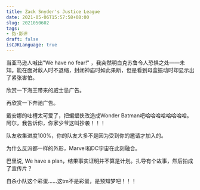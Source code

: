 ```yaml
---
title: Zack Snyder's Justice League
date: 2021-05-06T15:57:58+08:00
slug: 2021050602
tags: 
- 伪·影评
draft: false
isCJKLanguage: true
---
```

当亚马逊人喊出"We have no fear!" ，我突然明白克苏鲁令人恐惧之处——未知。能在面对敌人时不退缩，封闭神庙时如此果断，但是看到母盒振动时却显示出了紧张害怕。

欣赏一下海王带来的威士忌广告。

再欣赏一下奔驰广告。

戴安娜的吐槽太可爱了，把蝙蝠侠改造成Wonder Batman吧哈哈哈哈哈哈哈哈。阿尔，我告诉你，你家少爷这叫抄袭！！！

队友收集进度100%，你的队友大多不是因为受到你的邀请才加入的。

为什么反派都一样的外形，Marvel和DC宇宙在此刻融合。

巴里说, We have a plan，结果事实证明并不算是计划。扎导有个故事，然后拍成了宣传片？

自杀小队这个彩蛋……这tm不是彩蛋，是预知梦吧！！！
